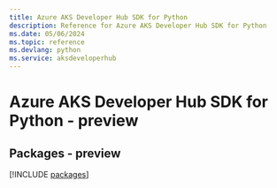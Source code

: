 ```yaml
---
title: Azure AKS Developer Hub SDK for Python
description: Reference for Azure AKS Developer Hub SDK for Python
ms.date: 05/06/2024
ms.topic: reference
ms.devlang: python
ms.service: aksdeveloperhub
---
```

# Azure AKS Developer Hub SDK for Python - preview
## Packages - preview
[!INCLUDE [packages](aks-developer-hub-index.md)]